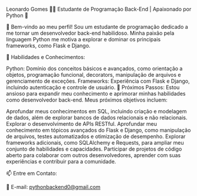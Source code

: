 Leonardo Gomes
👨‍💻 Estudante de Programação Back-End | Apaixonado por Python 🐍

🌟 Bem-vindo ao meu perfil! Sou um estudante de programação dedicado a me tornar um desenvolvedor back-end habilidoso. Minha paixão pela linguagem Python me motiva a explorar e dominar os principais frameworks, como Flask e Django.

🚀 Habilidades e Conhecimentos:

Python: Domínio dos conceitos básicos e avançados, como orientação a objetos, programação funcional, decorators, manipulação de arquivos e gerenciamento de exceções.
Frameworks: Experiência com Flask e Django, incluindo autenticação e controle de usuário.
🌱 Próximos Passos:
Estou ansioso para expandir meu conhecimento e aprimorar minhas habilidades como desenvolvedor back-end. Meus próximos objetivos incluem:

Aprofundar meus conhecimentos em SQL, incluindo criação e modelagem de dados, além de explorar bancos de dados relacionais e não relacionais.
Explorar o desenvolvimento de APIs RESTful.
Aprofundar meu conhecimento em tópicos avançados do Flask e Django, como manipulação de arquivos, testes automatizados e otimização de desempenho.
Explorar frameworks adicionais, como SQLAlchemy e Requests, para ampliar meu conjunto de habilidades e capacidades.
Participar de projetos de código aberto para colaborar com outros desenvolvedores, aprender com suas experiências e contribuir para a comunidade.

📫 Entre em Contato:

📧 E-mail: pythonbackend0@gmail.com
